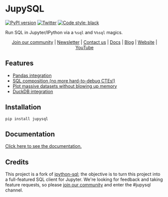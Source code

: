# JupySQL
[![PyPI version](https://badge.fury.io/py/jupysql.svg)](https://badge.fury.io/py/jupysql)
[![Twitter](https://img.shields.io/twitter/follow/edublancas?label=Follow&style=social)](https://twitter.com/intent/user?screen_name=ploomber)
[![Code style: black](https://img.shields.io/badge/code%20style-black-000000.svg)](https://github.com/psf/black)

Run SQL in Jupyter/IPython via a `%sql` and `%%sql` magics.

<p align="center">
  <a href="https://ploomber.io/community">Join our community</a>
  |
  <a href="https://www.getrevue.co/profile/ploomber">Newsletter</a>
  |
  <a href="mailto:contact@ploomber.io">Contact us</a>
  |
  <a href="https://jupysql.readthedocs.io/">Docs</a>
  |
  <a href="https://ploomber.io/">Blog</a>
  |
  <a href="https://www.ploomber.io">Website</a>
  |
  <a href="https://www.youtube.com/channel/UCaIS5BMlmeNQE4-Gn0xTDXQ">YouTube</a>
</p>

## Features

- [Pandas integration](https://jupysql.readthedocs.io/en/latest/pandas.html)
- [SQL composition (no more hard-to-debug CTEs!)](https://jupysql.readthedocs.io/en/latest/compose.html)
- [Plot massive datasets without blowing up memory](https://jupysql.readthedocs.io/en/latest/plot.html)
- [DuckDB integration](https://jupysql.readthedocs.io/en/latest/duckdb.html)

## Installation

```
pip install jupysql
```

## Documentation

[Click here to see the documentation.](https://jupysql.readthedocs.io)


## Credits

This project is a fork of [ipython-sql](https://github.com/catherinedevlin/ipython-sql); the objective is to turn this project into a full-featured SQL client for Jupyter. We're looking for feedback and taking feature requests, so please [join our community](https://ploomber.io/community) and enter the #jupysql channel.
